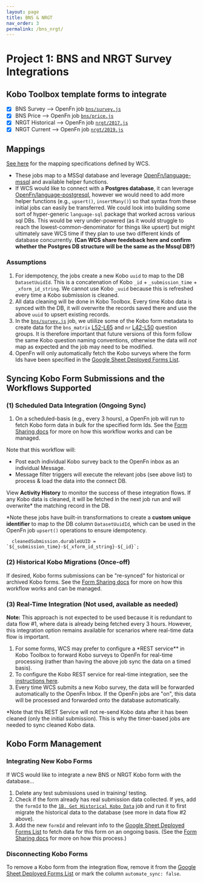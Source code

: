 ```yaml
---
layout: page
title: BNS & NRGT
nav_order: 3
permalink: /bns_nrgt/
---
```


# Project 1: BNS and NRGT Survey Integrations

## Kobo Toolbox template forms to integrate

- [x] BNS Survey --> OpenFn job [`bns/survey.js`](https://github.com/OpenFn/wcs/blob/master/bns/survey.js)
- [x] BNS Price --> OpenFn job [`bns/price.js`](https://github.com/OpenFn/wcs/blob/master/bns/price.js)
- [x] NRGT Historical --> OpenFn job [`nrgt/2017.js`](https://github.com/OpenFn/wcs/blob/master/ngrt/2017.js)
- [x] NRGT Current --> OpenFn job [`nrgt/2019.js`](https://github.com/OpenFn/wcs/blob/master/ngrt/2019.js)

## Mappings

[See here](https://docs.google.com/spreadsheets/d/1EuSCOepC3gs8nRHlh9E4Tszi5txv__WxHkRAK80FMT4/edit#gid=0) for the mapping specifications defined by WCS.

- These jobs map to a MSSql database and leverage [OpenFn/language-mssql](https://github.com/OpenFn/language-mssql) and available helper functions.
- If WCS would like to connect with a **Postgres database**, it can leverage [OpenFn/language-postgresql](https://github.com/openfn/language-postgresql), however we would need to add more helper functions (e.g., `upsert()`, `insertMany()`) so that syntax from these initial jobs can easily be transferred. We could look into building some sort of hyper-generic `language-sql` package that worked across various sql DBs. This would be very under-powered (as it would struggle to reach the lowest-common-denominator for things like upsert) but might ultimately save WCS time if they plan to use two different kinds of database concurrently. **(Can WCS share feedeback here and confirm whether the Postgres DB structure will be the same as the Mssql DB?)**

### Assumptions

1. For idempotency, the jobs create a new Kobo `uuid` to map to the DB `DatasetUuidId`. This is a concatenation of Kobo `_id` + `_submission_time` + `_xform_id_string`. We cannot use Kobo `_uuid` because this is refreshed every time a Kobo submission is cleaned.
2. All data cleaning will be done in Kobo Toolbox. Every time Kobo data is synced with the DB, it will overwrite the records saved there and use the above `uuid` to upsert existing records.
3. In the [`bns/survey.js`](https://github.com/OpenFn/wcs/blob/master/bns/survey.js) job, we utiilize some of the Kobo form metadata to create data for the `bns_matrix` [L52-L65](https://github.com/OpenFn/wcs/blob/master/bns/survey.js#L52-L65) and `nr` [L42-L50](https://github.com/OpenFn/wcs/blob/master/bns/survey.js#L42-L50) question groups. It is therefore important that future versions of this form follow the same Kobo question naming conventions, otherwise the data will _not_ map as expected and the job may need to be modified.
4. OpenFn will only automatically fetch the Kobo surveys where the form Ids have been specified in the  [Google Sheet Deployed Forms List](https://docs.google.com/spreadsheets/d/1s7K3kxzm5AlpwiALattyc7D9_aIyqWmo2ubcQIUlqlY/edit?gid=1965562058#gid=1965562058). 

## Syncing Kobo Form Submissions and the Workflows Supported

### (1) Scheduled Data Integration (Ongoing Sync)

1. On a scheduled-basis (e.g., every 3 hours), a OpenFn job will run to fetch Kobo form data in bulk for the specified form Ids. See the [Form Sharing docs](./form-sharing/#syncing-bnsnrgt-kobo-form-submissions) for more on how this workflow works and can be managed. 

Note that this workflow will: 
- Post each individual Kobo survey back to the OpenFn inbox as an individual Message.
- Message filter triggers will execute the relevant jobs (see above list) to process & load the data into the connect DB.

View **Activity History** to monitor the success of these integration flows. If any Kobo data is cleaned, it will be fetched in the next job run and will overwrite\* the matching record in the DB.

\*Note these jobs have built-in transformations to create a **custom unique identifier** to map to the DB column `DatasetUuidId`, which can be used in the OpenFn job `upsert()` operations to ensure idempotency.

```
  cleanedSubmission.durableUUID = `${_submission_time}-${_xform_id_string}-${_id}`;
```

### (2) Historical Kobo Migrations (Once-off)
If desired, Kobo forms submissions can be "re-synced" for historical or archived Kobo forms. See the [Form Sharing docs](./form-sharing/#syncing-bnsnrgt-kobo-form-submissions) for more on how this workflow works and can be managed.  

### (3) Real-Time Integration (Not used, available as needed)

**Note:** This approach is not expected to be used because it is redundant to data flow #1, where data is already being fetched every 3 hours. However, this integration option remains available for scenarios where real-time data flow is important.

1. For some forms, WCS may prefer to configure a \*REST service\*\* in Kobo Toolbox to forward Kobo surveys to OpenFn for real-time processing (rather than having the above job sync the data on a timed basis).
2. To configure the Kobo REST service for real-time integration, see the [instructions here](https://docs.google.com/document/d/14V4GgvH2eorchO6s7AOwDCIkn4JhqBb6A6SsC46GJmY/edit?usp=sharing).
3. Every time WCS submits a new Kobo survey, the data will be forwarded automatically to the OpenFn Inbox. If the OpenFn jobs are "on", this data will be processed and forwarded onto the database automatically.

\*Note that this REST Service will not re-send Kobo data after it has been cleaned (only the initial submission). This is why the timer-based jobs are needed to sync cleaned Kobo data.

## Kobo Form Management

### Integrating New Kobo Forms

If WCS would like to integrate a new BNS or NRGT Kobo form with the database...

1. Delete any test submissions used in training/ testing.
2. Check if the form already has real submission data collected. If yes, add the `formId` to the [`1B. Get Historical Kobo Data`](https://www.openfn.org/projects/1168/jobs/3542) job and run it to first migrate the historical data to the database (see more in data flow #2 above).
3. Add the new `formId` and relevant info to the [Google Sheet Deployed Forms List](https://docs.google.com/spreadsheets/d/1s7K3kxzm5AlpwiALattyc7D9_aIyqWmo2ubcQIUlqlY/edit?gid=1965562058#gid=1965562058) to fetch data for this form on an ongoing basis. (See the [Form Sharing docs](./form-sharing) for more on how this process.)

### Disconnecting Kobo Forms

To remove a Kobo form from the integration flow, remove it from the [Google Sheet Deployed Forms List](https://docs.google.com/spreadsheets/d/1s7K3kxzm5AlpwiALattyc7D9_aIyqWmo2ubcQIUlqlY/edit?gid=1965562058#gid=1965562058) or mark the column `automate_sync: false`. 
